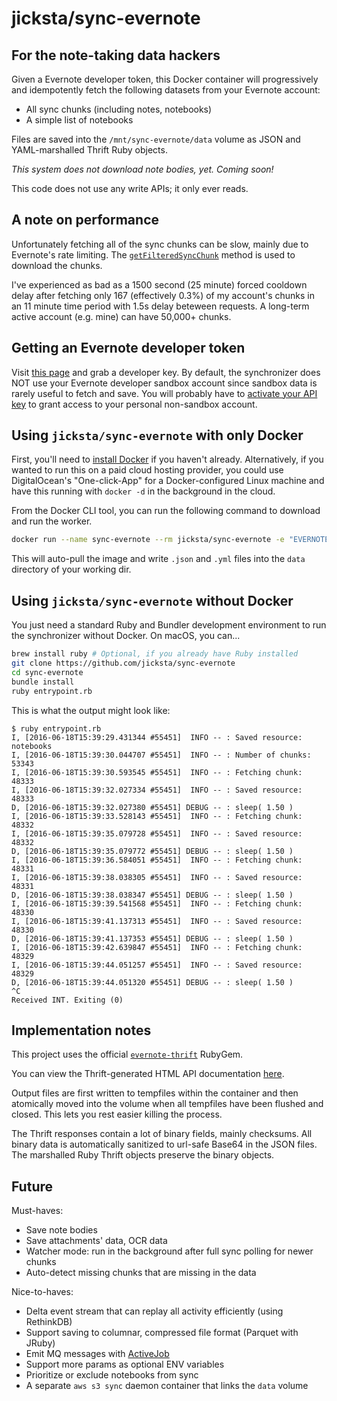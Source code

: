 # jicksta/sync-evernote
## For the note-taking data hackers

Given a Evernote developer token, this Docker container will progressively and idempotently fetch the following datasets from your Evernote account:

* All sync chunks (including notes, notebooks)
* A simple list of notebooks

Files are saved into the `/mnt/sync-evernote/data` volume as JSON and YAML-marshalled Thrift Ruby objects.

*This system does not download note bodies, yet. Coming soon!*

This code does not use any write APIs; it only ever reads.

## A note on performance

Unfortunately fetching all of the sync chunks can be slow, mainly due to Evernote's rate limiting. The [`getFilteredSyncChunk`](https://dev.evernote.com/doc/reference/NoteStore.html#Fn_NoteStore_getFilteredSyncChunk) method is used to download the chunks.

I've experienced as bad as a 1500 second (25 minute) forced cooldown delay after fetching only 167 (effectively 0.3%) of my account's chunks in an 11 minute time period with 1.5s delay beteween requests. A long-term active account (e.g. mine) can have 50,000+ chunks.

## Getting an Evernote developer token

Visit [this page](https://sandbox.evernote.com/api/DeveloperToken.action) and grab a developer key. By default, the synchronizer does NOT use your Evernote developer sandbox account since sandbox data is rarely useful to fetch and save. You will probably have to [activate your API key](https://dev.evernote.com/support/) to grant access to your personal non-sandbox account.

## Using `jicksta/sync-evernote` with only Docker

First, you'll need to [install Docker](https://docs.docker.com/mac/step_one/) if you haven't already. Alternatively, if you wanted to run this on a paid cloud hosting provider, you could use DigitalOcean's "One-click-App" for a Docker-configured Linux machine and have this running with `docker -d` in the background in the cloud.

From the Docker CLI tool, you can run the following command to download and run the worker.

```bash
docker run --name sync-evernote --rm jicksta/sync-evernote -e "EVERNOTE_DEV_TOKEN=S=s3:U=2…" -v $PWD/data:/mnt/sync-evernote/data
```

This will auto-pull the image and write `.json` and `.yml` files into the `data` directory of your working dir.

## Using `jicksta/sync-evernote` without Docker

You just need a standard Ruby and Bundler development environment to run the synchronizer without Docker. On macOS, you can...

```bash
brew install ruby # Optional, if you already have Ruby installed
git clone https://github.com/jicksta/sync-evernote
cd sync-evernote
bundle install
ruby entrypoint.rb
```

This is what the output might look like:

    $ ruby entrypoint.rb
    I, [2016-06-18T15:39:29.431344 #55451]  INFO -- : Saved resource: notebooks
    I, [2016-06-18T15:39:30.044707 #55451]  INFO -- : Number of chunks: 53343
    I, [2016-06-18T15:39:30.593545 #55451]  INFO -- : Fetching chunk: 48333
    I, [2016-06-18T15:39:32.027334 #55451]  INFO -- : Saved resource: 48333
    D, [2016-06-18T15:39:32.027380 #55451] DEBUG -- : sleep( 1.50 )
    I, [2016-06-18T15:39:33.528143 #55451]  INFO -- : Fetching chunk: 48332
    I, [2016-06-18T15:39:35.079728 #55451]  INFO -- : Saved resource: 48332
    D, [2016-06-18T15:39:35.079772 #55451] DEBUG -- : sleep( 1.50 )
    I, [2016-06-18T15:39:36.584051 #55451]  INFO -- : Fetching chunk: 48331
    I, [2016-06-18T15:39:38.038305 #55451]  INFO -- : Saved resource: 48331
    D, [2016-06-18T15:39:38.038347 #55451] DEBUG -- : sleep( 1.50 )
    I, [2016-06-18T15:39:39.541568 #55451]  INFO -- : Fetching chunk: 48330
    I, [2016-06-18T15:39:41.137313 #55451]  INFO -- : Saved resource: 48330
    D, [2016-06-18T15:39:41.137353 #55451] DEBUG -- : sleep( 1.50 )
    I, [2016-06-18T15:39:42.639847 #55451]  INFO -- : Fetching chunk: 48329
    I, [2016-06-18T15:39:44.051257 #55451]  INFO -- : Saved resource: 48329
    D, [2016-06-18T15:39:44.051320 #55451] DEBUG -- : sleep( 1.50 )
    ^C
    Received INT. Exiting (0)


## Implementation notes

This project uses the official [`evernote-thrift`](https://github.com/evernote/evernote-thrift) RubyGem.

You can view the Thrift-generated HTML API documentation [here](https://dev.evernote.com/doc/reference/).

Output files are first written to tempfiles within the container and then atomically moved into the volume when all tempfiles have been flushed and closed. This lets you rest easier killing the process.

The Thrift responses contain a lot of binary fields, mainly checksums. All binary data is automatically sanitized to url-safe Base64 in the JSON files. The marshalled Ruby Thrift objects preserve the binary objects.

## Future

Must-haves:

* Save note bodies
* Save attachments' data, OCR data
* Watcher mode: run in the background after full sync polling for newer chunks
* Auto-detect missing chunks that are missing in the data

Nice-to-haves:

* Delta event stream that can replay all activity efficiently (using RethinkDB)
* Support saving to columnar, compressed file format (Parquet with JRuby)
* Emit MQ messages with [ActiveJob](https://github.com/rails/rails/tree/master/activejob)
* Support more params as optional ENV variables
* Prioritize or exclude notebooks from sync
* A separate `aws s3 sync` daemon container that links the `data` volume

